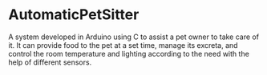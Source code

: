 # AutomaticPetSitter
A system developed in Arduino using C to assist a pet owner to take care of it. It can provide food to the pet at a set time, manage its excreta, and control the room temperature and lighting according to the need with the help of different sensors.
